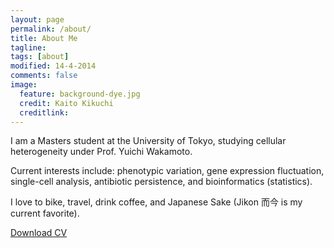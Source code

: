 ```yaml
---
layout: page
permalink: /about/
title: About Me
tagline: 
tags: [about]
modified: 14-4-2014
comments: false
image:
  feature: background-dye.jpg
  credit: Kaito Kikuchi
  creditlink: 
---
```


I am a Masters student at the University of Tokyo, studying cellular heterogeneity under Prof. Yuichi Wakamoto.   


Current interests include: phenotypic variation, gene expression fluctuation, single-cell analysis, antibiotic persistence, and bioinformatics (statistics).  


I love to bike, travel, drink coffee, and Japanese Sake (Jikon 而今 is my current favorite).


<div markdown="0"><a href="{{ site.url }}/assets/pdf/cv.pdf" class="btn">Download CV</a></div>


